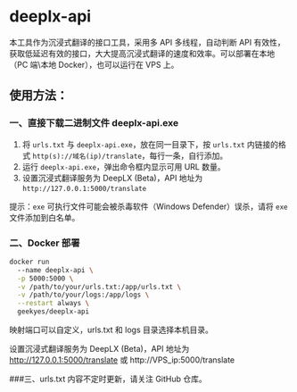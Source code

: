 # deeplx-api

本工具作为沉浸式翻译的接口工具，采用多 API 多线程，自动判断 API 有效性，获取低延迟有效的接口，大大提高沉浸式翻译的速度和效率。可以部署在本地（PC 端\本地 Docker），也可以运行在 VPS 上。

## 使用方法：

### 一、直接下载二进制文件 deeplx-api.exe

1. 将 `urls.txt` 与 `deeplx-api.exe`，放在同一目录下，按 `urls.txt` 内链接的格式 `http(s)://域名(ip)/translate`，每行一条，自行添加。
2. 运行 `deeplx-api.exe`，弹出命令框内显示可用 URL 数量。
3. 设置沉浸式翻译服务为 DeepLX (Beta)，API 地址为 `http://127.0.0.1:5000/translate`

提示：`exe` 可执行文件可能会被杀毒软件（Windows Defender）误杀，请将 `exe` 文件添加到白名单。

### 二、Docker 部署

```bash
docker run
  --name deeplx-api \
  -p 5000:5000 \
  -v /path/to/your/urls.txt:/app/urls.txt \
  -v /path/to/your/logs:/app/logs \
  --restart always \
  geekyes/deeplx-api
```

映射端口可以自定义，urls.txt 和 logs 目录选择本机目录。

设置沉浸式翻译服务为 DeepLX (Beta)，API 地址为 http://127.0.0.1:5000/translate 或 http://VPS_ip:5000/translate

###三、urls.txt 内容不定时更新，请关注 GitHub 仓库。

